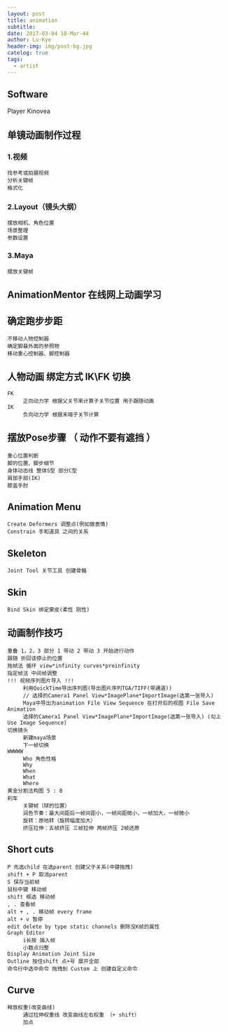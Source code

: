 ```yaml
---
layout: post
title: animation
subtitle: 
date: 2017-03-04 10-Mar-44
author: Lu-Kye
header-img: img/post-bg.jpg
catelog: true
tags: 
  - artist
---
```

## Software
Player 
     Kinovea

## 单镜动画制作过程

### 1.视频
    找参考或拍摄视频
    分析关键帧
    格式化

### 2.Layout（镜头大纲）
    摆放相机、角色位置
    场景整理
    参数设置

### 3.Maya
    摆放关键帧

## AnimationMentor 在线网上动画学习

## 确定跑步步距
    不移动人物控制器
    确定脚最外面的参照物
    移动重心控制器、脚控制器

## 人物动画 绑定方式 IK\FK 切换
    FK
         正向动力学 根据父关节来计算子关节位置 用于跟随动画
    IK 
         负向动力学 根据末端子关节计算 

## 摆放Pose步骤 （ 动作不要有遮挡 ）
    重心位置判断
    脚的位置、脚步细节
    身体动态线 整体S型 部分C型
    肩部手部(IK)
    膝盖手肘

## Animation Menu
    Create Deformers 调整点(例如做表情)
    Constrain 手和道具 之间的关系

## Skeleton
    Joint Tool 关节工具 创建骨骼

## Skin
    Bind Skin 绑定蒙皮(柔性 刚性)

## 动画制作技巧
    重叠 1，2，3 部分 1 带动 2 带动 3 开始进行动作
    跟随 折回该停止的位置
    拖帧法 循环 view*infinity curves*preinfinity
    指定帧法 中间帧调整
    !!! 视频序列图片导入 !!!
         利用QuickTime导出序列图(导出图片序列TGA/TIFF(带通道))
         // 选择的Camera1 Panel View*ImagePlane*ImportImage(选第一张导入)
         Maya中导出为animation File View Sequence 在打开后的视图 File Save Animation
         选择的Camera1 Panel View*ImagePlane*ImportImage(选第一张导入) (勾上Use Image Sequence)
    切换镜头
         新建maya场景
         下一帧切换
    WWWWW
         Who 角色性格
         Why 
         When
         What
         Where
    黄金分割法构图 5 : 8
    刹车
         关键帧（球的位置）
         润色节奏：最大间距后一帧间距小，一帧间距微小，一帧加大，一帧微小
         旋转：原地转（旋转幅度加大）
         挤压拉伸：五帧挤压 三帧拉伸 两帧挤压 2帧还原

## Short cuts
    P 先选child 在选parent 创建父子关系(中键拖拽)
    shift + P 取消parent
    S 保存当前帧
    鼠标中键 移动帧
    shift 框选 移动帧
    , . 查看帧
    alt + , . 移动帧 every frame
    alt + v 暂停
    edit delete by type static channels 删除没K帧的属性
    Graph Editor
         i长按 插入帧
         小数点归整
    Display Animation Joint Size
    Outline 按住shift 点+号 展开全部
    命令行中选中命令 拖拽到 Custom 上 创建自定义命令

## Curve
    释放权重(改变曲线)
         通过拉伸权重线 改变曲线左右权重 （+ shift）
         加点
